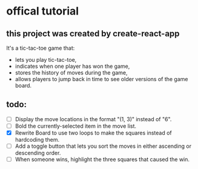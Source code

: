 # offical tutorial

## this project was created by create-react-app

It's a tic-tac-toe game that:

- lets you play tic-tac-toe,
- indicates when one player has won the game,
- stores the history of moves during the game,
- allows players to jump back in time to see older versions of the game board.

## todo:
- [ ] Display the move locations in the format "(1, 3)" instead of "6".
- [ ] Bold the currently-selected item in the move list.
- [x] Rewrite Board to use two loops to make the squares instead of hardcoding them.
- [ ] Add a toggle button that lets you sort the moves in either ascending or descending order.
- [ ] When someone wins, highlight the three squares that caused the win.